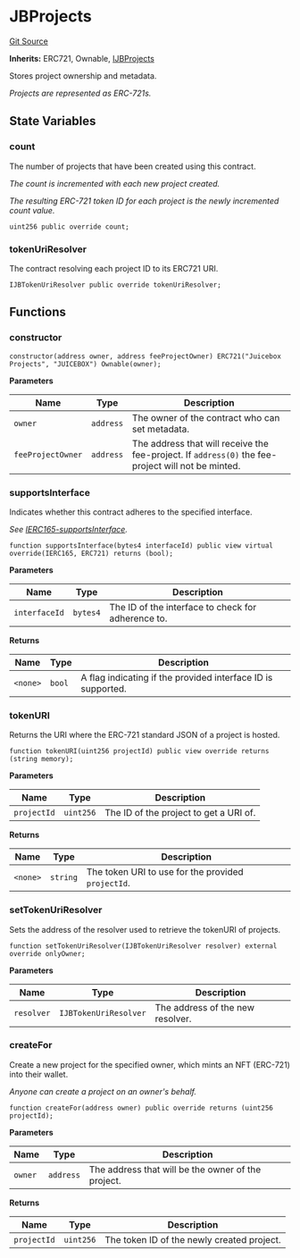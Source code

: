 # JBProjects
[Git Source](https://github.com/Bananapus/nana-core/blob/2998dca2fbd2658e2c8791d6dc8348147d69e28e/src/JBProjects.sol)

**Inherits:**
ERC721, Ownable, [IJBProjects](/docs/v4/api/core/interfaces/IJBProjects.sol/interface.IJBProjects.md)

Stores project ownership and metadata.

*Projects are represented as ERC-721s.*


## State Variables
### count
The number of projects that have been created using this contract.

*The count is incremented with each new project created.*

*The resulting ERC-721 token ID for each project is the newly incremented count value.*


```solidity
uint256 public override count;
```


### tokenUriResolver
The contract resolving each project ID to its ERC721 URI.


```solidity
IJBTokenUriResolver public override tokenUriResolver;
```


## Functions
### constructor


```solidity
constructor(address owner, address feeProjectOwner) ERC721("Juicebox Projects", "JUICEBOX") Ownable(owner);
```
**Parameters**

|Name|Type|Description|
|----|----|-----------|
|`owner`|`address`|The owner of the contract who can set metadata.|
|`feeProjectOwner`|`address`|The address that will receive the fee-project. If `address(0)` the fee-project will not be minted.|


### supportsInterface

Indicates whether this contract adheres to the specified interface.

*See [IERC165-supportsInterface](/docs/v4/api/core/JBFeelessAddresses.sol/contract.JBFeelessAddresses.md#supportsinterface).*


```solidity
function supportsInterface(bytes4 interfaceId) public view virtual override(IERC165, ERC721) returns (bool);
```
**Parameters**

|Name|Type|Description|
|----|----|-----------|
|`interfaceId`|`bytes4`|The ID of the interface to check for adherence to.|

**Returns**

|Name|Type|Description|
|----|----|-----------|
|`<none>`|`bool`|A flag indicating if the provided interface ID is supported.|


### tokenURI

Returns the URI where the ERC-721 standard JSON of a project is hosted.


```solidity
function tokenURI(uint256 projectId) public view override returns (string memory);
```
**Parameters**

|Name|Type|Description|
|----|----|-----------|
|`projectId`|`uint256`|The ID of the project to get a URI of.|

**Returns**

|Name|Type|Description|
|----|----|-----------|
|`<none>`|`string`|The token URI to use for the provided `projectId`.|


### setTokenUriResolver

Sets the address of the resolver used to retrieve the tokenURI of projects.


```solidity
function setTokenUriResolver(IJBTokenUriResolver resolver) external override onlyOwner;
```
**Parameters**

|Name|Type|Description|
|----|----|-----------|
|`resolver`|`IJBTokenUriResolver`|The address of the new resolver.|


### createFor

Create a new project for the specified owner, which mints an NFT (ERC-721) into their wallet.

*Anyone can create a project on an owner's behalf.*


```solidity
function createFor(address owner) public override returns (uint256 projectId);
```
**Parameters**

|Name|Type|Description|
|----|----|-----------|
|`owner`|`address`|The address that will be the owner of the project.|

**Returns**

|Name|Type|Description|
|----|----|-----------|
|`projectId`|`uint256`|The token ID of the newly created project.|



